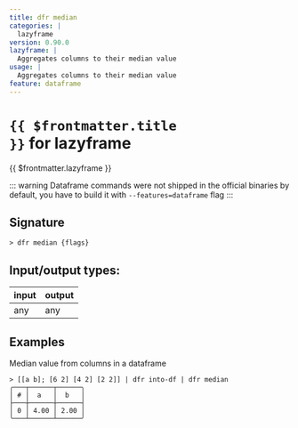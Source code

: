 ```yaml
---
title: dfr median
categories: |
  lazyframe
version: 0.90.0
lazyframe: |
  Aggregates columns to their median value
usage: |
  Aggregates columns to their median value
feature: dataframe
---
```


<!-- This file is automatically generated. Please edit the command in https://github.com/nushell/nushell instead. -->

# <code>{{ $frontmatter.title }}</code> for lazyframe

<div class='command-title'>{{ $frontmatter.lazyframe }}</div>

::: warning
Dataframe commands were not shipped in the official binaries by default, you have to build it with `--features=dataframe` flag
:::

## Signature

`> dfr median {flags} `

## Input/output types:

| input | output |
| ----- | ------ |
| any   | any    |

## Examples

Median value from columns in a dataframe

```nushell
> [[a b]; [6 2] [4 2] [2 2]] | dfr into-df | dfr median
╭───┬──────┬──────╮
│ # │  a   │  b   │
├───┼──────┼──────┤
│ 0 │ 4.00 │ 2.00 │
╰───┴──────┴──────╯

```
